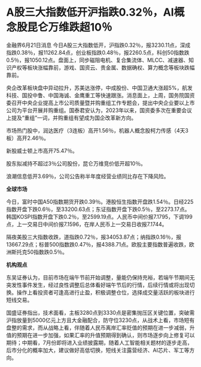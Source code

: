 

# A股三大指数低开沪指跌0.32％，AI概念股昆仑万维跌超10％

金融界6月21日消息
今日A股三大指数低开，沪指跌0.32％，报3230.11点，深成指跌0.38％，报11262.84点，创业板指跌0.48％，报2260.5点，科创50指数跌0.5％，报1050.12点。盘面上，同步磁阻电机、复合集流体、MLCC、减速器、知识产权等板块涨幅靠前，游戏、国资云、贵金属、数据确权、算力概念等板块跌幅靠前。

央企改革板块盘中异动拉升，苏美达涨停，中成股份、中国卫通大涨超5%，航发科技、国投中鲁、中国海诚、金鹰重工等快速跟涨。消息面上，上周，国务院国资委召开中央企业提高上市公司质量暨并购重组工作专题会，提出中央企业要以上市公司为平台开展并购重组。国泰君安认为，2023年以来，国资委多次在重要会议上提及“重组”一词，并购重组有望成为国企改革新方向。

市场热门股中，润达医疗（3连板）高开1.56％，机器人概念股柯力传感（4天3板）高开2.46％。

新股威士顿上市高开75.47％。

股东拟减持不超过3％公司股份，昆仑万维竞价低开超10％。

浪潮信息低开3.69％，公司公告称半年度经营业绩同比存在下降风险。

**全球市场**

今日，富时中国A50指数期货开跌0.39％。港股恒生指数开盘跌1.54％。日经225指数开盘下跌0.6％，至33200.63点；东证指数开盘下跌0.5％，至2273.17点。韩国KOSPI指数开盘下跌0.2％，至2599.19点。人民币中间价报7.1795，下调199点，上一交易日中间价报7.1596，在岸人民币上一交易日收报7.1744。

隔夜美股三大指数收跌，道指跌0.72％，报34053.87点；纳指跌0.16％，报13667.29点；标普500指数跌0.47％，报4388.71点。欧股主要指数普遍收跌，欧洲斯托克50指数跌0.5％。

**机构观点**

东吴证券认为，目前市场在端午节前开始调整，量能仍保持充裕，若端午节期间无突发性事件发生，经过良性调整后总体看好端午节后的行情，后续行情或将出现切换。操作上看投资者可逢高进行止盈，积极调整仓位，选择成交量活跃的板块进行短线交易。

国盛证券指出，技术面看，主板3280点到3330点是密集抛压区关键位置，突破需沪指放量到5000亿元上方且大金融配合，防守位3230点，从战术上看，市场短有盘整的需求，而从战略上看，伴随着人民币离岸汇率贬值的预期在进一步减弱，升值的预期在进一步加强，如果汇率的升值预期得到确认，则市场逐步向上修复可以期待；中期看，7月份即将进入业绩披露期，随着人工智能相关题材的逐步走高，后市分化的概率加大，建议做好高低切换，短线关注露营经济、AI芯片、军工等方向。

